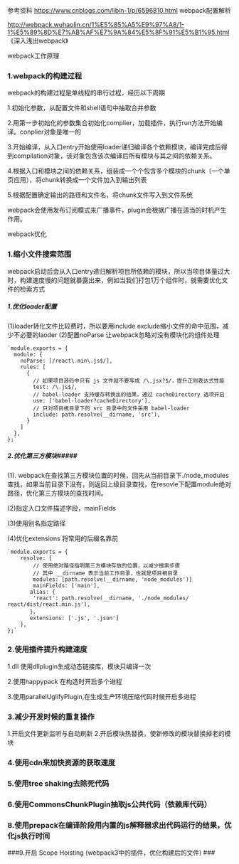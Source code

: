 ﻿参考资料
https://www.cnblogs.com/libin-1/p/6596810.html webpack配置解析

http://webpack.wuhaolin.cn/1%E5%85%A5%E9%97%A8/1-1%E5%89%8D%E7%AB%AF%E7%9A%84%E5%8F%91%E5%B1%95.html  《深入浅出webpack》 

webpack工作原理
### 1.webpack的构建过程 ###
webpack的构建过程是单线程的串行过程，经历以下周期

1.初始化参数，从配置文件和shell语句中抽取合并参数

2.用第一步初始化的参数集合初始化complier，加载插件，执行run方法开始编译。conplier对象是唯一的

3.开始编译，从入口entry开始使用loader递归编译各个依赖模块，编译完成后得到compilation对象，该对象包含该次编译后所有模块与其之间的依赖关系。

4.根据入口和模块之间的依赖关系，组装成一个个包含多个模块的chunk（一个单页应用），将chunk转换成一个文件加入到输出列表

5.根据配置确定输出的路径和文件名，将chunk文件写入到文件系统

webpack会使用发布订阅模式来广播事件，plugin会根据广播在适当的时机产生作用。

webpack优化
### 1.缩小文件搜索范围 ###
webpack启动后会从入口entry递归解析项目所依赖的模块，所以当项目体量过大时，构建速度慢的问题就暴露出来，例如当我们打包1万个组件时，就需要优化文件的检索方式

##### 1.优化loader配置 #####
(1)loader转化文件比较费时，所以要用include exclude缩小文件的命中范围，减少不必要的laoder
(2)配置noParse 让webpack忽略对没有模块化的组件处理

    `module.exports = {
	  module: {
		noParse: [/react\.min\.js$/],
	    rules: [
	      {
	        // 如果项目源码中只有 js 文件就不要写成 /\.jsx?$/，提升正则表达式性能
	        test: /\.js$/,
	        // babel-loader 支持缓存转换出的结果，通过 cacheDirectory 选项开启
	        use: ['babel-loader?cacheDirectory'],
	        // 只对项目根目录下的 src 目录中的文件采用 babel-loader
	        include: path.resolve(__dirname, 'src'),
	      }
	    ]
	  },
	};`

##### 2.优化第三方模块#####
(1). webpack在查找第三方模块位置的时候，回先从当前目录下./node_modules查找，如果当前目录下没有，则返回上级目录查找，在resovle下配置module绝对路径，优化第三方模块的查找时间。

(2)指定入口文件描述字段，mainFields

(3)使用别名指定路径
 
(4)优化extensions 将常用的后缀名靠前

    `module.exports = {
  		resolve: {
		    // 使用绝对路径指明第三方模块存放的位置，以减少搜索步骤
		    // 其中 __dirname 表示当前工作目录，也就是项目根目录
		    modules: [path.resolve(__dirname, 'node_modules')]
			mainFields: ['main'],
		   alias: {
	        'react': path.resolve(__dirname, './node_modules/  react/dist/react.min.js'),
		   }，
		   extensions: ['.js', '.json']	   
		},
	};`

### 2.使用插件提升构建速度 ###
1.dll 使用dllplugin生成动态链接库，模块只编译一次

2.使用happypack 在构造时开启多个进程

3.使用parallelUglifyPlugin,在生成生产环境压缩代码时候开启多进程

### 3.减少开发时候的重复操作 ###
1.开启文件更新监听与自动刷新
2.开启模块热替换，使新修改的模块替换掉老的模块

### 4.使用cdn来加快资源的获取速度 ###
### 5.使用tree shaking去除死代码 ###
### 6.使用CommonsChunkPlugin抽取js公共代码（依赖库代码） ###
### 8.使用prepack在编译阶段用内置的js解释器求出代码运行的结果，优化js执行时间 ###
###9.开启 Scope Hoisting (webpack3中的插件，优化构建后的文件) ###

